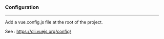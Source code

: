 ### Configuration
-----------------

Add a vue.config.js file at the root of the project.

See : https://cli.vuejs.org/config/